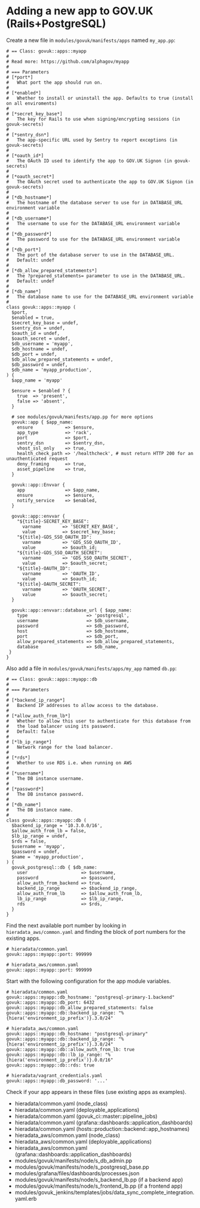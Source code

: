 [govuk-secrets]: https://github.com/alphagov/govuk-secrets

# Adding a new app to GOV.UK (Rails+PostgreSQL)

Create a new file in `modules/govuk/manifests/apps` named `my_app.pp`:

```
# == Class: govuk::apps::myapp
#
# Read more: https://github.com/alphagov/myapp
#
# === Parameters
# [*port*]
#   What port the app should run on.
#
# [*enabled*]
#   Whether to install or uninstall the app. Defaults to true (install on all enviroments)
#
# [*secret_key_base*]
#   The key for Rails to use when signing/encrypting sessions (in govuk-secrets)
#
# [*sentry_dsn*]
#   The app-specific URL used by Sentry to report exceptions (in govuk-secrets)
#
# [*oauth_id*]
#   The OAuth ID used to identify the app to GOV.UK Signon (in govuk-secrets)
#
# [*oauth_secret*]
#   The OAuth secret used to authenticate the app to GOV.UK Signon (in govuk-secrets)
#
# [*db_hostname*]
#   The hostname of the database server to use for in DATABASE_URL environment variable
#
# [*db_username*]
#   The username to use for the DATABASE_URL environment variable
#
# [*db_password*]
#   The password to use for the DATABASE_URL environment variable
#
# [*db_port*]
#   The port of the database server to use in the DATABASE_URL.
#   Default: undef
#
# [*db_allow_prepared_statements*]
#   The ?prepared_statements= parameter to use in the DATABASE_URL.
#   Default: undef
#
# [*db_name*]
#   The database name to use for the DATABASE_URL environment variable
#
class govuk::apps::myapp (
  $port,
  $enabled = true,
  $secret_key_base = undef,
  $sentry_dsn = undef,
  $oauth_id = undef,
  $oauth_secret = undef,
  $db_username = 'myapp',
  $db_hostname = undef,
  $db_port = undef,
  $db_allow_prepared_statements = undef,
  $db_password = undef,
  $db_name = 'myapp_production',
) {
  $app_name = 'myapp'

  $ensure = $enabled ? {
    true  => 'present',
    false => 'absent',
  }

  # see modules/govuk/manifests/app.pp for more options
  govuk::app { $app_name:
    ensure            => $ensure,
    app_type          => 'rack',
    port              => $port,
    sentry_dsn        => $sentry_dsn,
    vhost_ssl_only    => true,
    health_check_path => '/healthcheck', # must return HTTP 200 for an unauthenticated request
    deny_framing      => true,
    asset_pipeline    => true,
  }

  govuk::app::Envvar {
    app               => $app_name,
    ensure            => $ensure,
    notify_service    => $enabled,
  }

  govuk::app::envvar {
    "${title}-SECRET_KEY_BASE":
      varname        => 'SECRET_KEY_BASE',
      value          => $secret_key_base;
    "${title}-GDS_SSO_OAUTH_ID":
      varname        => 'GDS_SSO_OAUTH_ID',
      value          => $oauth_id;
    "${title}-GDS_SSO_OAUTH_SECRET":
      varname        => 'GDS_SSO_OAUTH_SECRET',
      value          => $oauth_secret;
    "${title}-OAUTH_ID":
      varname        => 'OAUTH_ID',
      value          => $oauth_id;
    "${title}-OAUTH_SECRET":
      varname        => 'OAUTH_SECRET',
      value          => $oauth_secret;
  }

  govuk::app::envvar::database_url { $app_name:
    type                      => 'postgresql',
    username                  => $db_username,
    password                  => $db_password,
    host                      => $db_hostname,
    port                      => $db_port,
    allow_prepared_statements => $db_allow_prepared_statements,
    database                  => $db_name,
 }
}
```

Also add a file in `modules/govuk/manifests/apps/my_app` named `db.pp`:

```
# == Class: govuk::apps::myapp::db
#
# === Parameters
#
# [*backend_ip_range*]
#   Backend IP addresses to allow access to the database.
#
# [*allow_auth_from_lb*]
#   Whether to allow this user to authenticate for this database from
#   the load balancer using its password.
#   Default: false
#
# [*lb_ip_range*]
#   Network range for the load balancer.
#
# [*rds*]
#   Whether to use RDS i.e. when running on AWS
#
# [*username*]
#   The DB instance username.
#
# [*password*]
#   The DB instance password.
#
# [*db_name*]
#   The DB instance name.
#
class govuk::apps::myapp::db (
  $backend_ip_range = '10.3.0.0/16',
  $allow_auth_from_lb = false,
  $lb_ip_range = undef,
  $rds = false,
  $username = 'myapp',
  $password = undef,
  $name = 'myapp_production',
) {
  govuk_postgresql::db { $db_name:
    user                    => $username,
    password                => $password,
    allow_auth_from_backend => true,
    backend_ip_range        => $backend_ip_range,
    allow_auth_from_lb      => $allow_auth_from_lb,
    lb_ip_range             => $lb_ip_range,
    rds                     => $rds,
  }
}
```

Find the next available port number by looking in `hieradata_aws/common.yaml`
and finding the block of port numbers for the existing apps.

```
# hieradata/common.yaml
govuk::apps::myapp::port: 999999

# hieradata_aws/common.yaml
govuk::apps::myapp::port: 999999
```

Start with the following configuration for the app module variables.

```
# hieradata/common.yaml
govuk::apps::myapp::db_hostname: "postgresql-primary-1.backend"
govuk::apps::myapp::db_port: 6432
govuk::apps::myapp::db_allow_prepared_statements: false
govuk::apps::myapp::db::backend_ip_range: "%{hiera('environment_ip_prefix')}.3.0/24"

# hieradata_aws/common.yaml
govuk::apps::myapp::db_hostname: "postgresql-primary"
govuk::apps::myapp::db::backend_ip_range: "%{hiera('environment_ip_prefix')}.3.0/24"
govuk::apps::myapp::db::allow_auth_from_lb: true
govuk::apps::myapp::db::lb_ip_range: "%{hiera('environment_ip_prefix')}.0.0/16"
govuk::apps::myapp::db::rds: true

# hieradata/vagrant_credentials.yaml
govuk::apps::myapp::db_password: '...'
```

Check if your app appears in these files (use existing apps as examples).

  * hieradata/common.yaml (node_class)
  * hieradata/common.yaml (deployable_applications)
  * hieradata/common.yaml (govuk_ci::master::pipeline_jobs)
  * hieradata/common.yaml (grafana::dashboards::application_dashboards)
  * hieradata/common.yaml (hosts::production::backend::app_hostnames)
  * hieradata_aws/common.yaml (node_class)
  * hieradata_aws/common.yaml (deployable_applications)
  * hieradata_aws/common.yaml (grafana::dashboards::application_dashboards)
  * modules/govuk/manifests/node/s_db_admin.pp
  * modules/govuk/manifests/node/s_postgresql_base.pp
  * modules/grafana/files/dashboards/processes.json
  * modules/govuk/manifests/node/s_backend_lb.pp (if a backend app)
  * modules/govuk/manifests/node/s_frontend_lb.pp (if a frontend app)
  * modules/govuk_jenkins/templates/jobs/data_sync_complete_integration.yaml.erb
